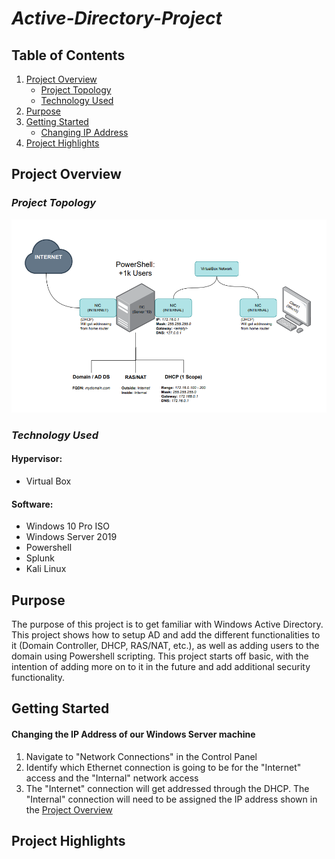 # *Active-Directory-Project*

## Table of Contents

1. [Project Overview](#project-overview)
   - [Project Topology](#project-topology)
   - [Technology Used](#technology-used)
2. [Purpose](#purpose)
3. [Getting Started](#getting-started)
   - [Changing IP Address](#changing-the-ip-address-of-our-windows-server-machine)
5. [Project Highlights](#project-highlights)

## Project Overview

### *Project Topology*
![Project Topology](https://github.com/TrystanW02/Active-Directory-Project/blob/main/Images/Screenshot%202025-04-14%20092523.png?raw=true)

### *Technology Used*
#### Hypervisor:
- Virtual Box

#### Software:
- Windows 10 Pro ISO
- Windows Server 2019
- Powershell
- Splunk
- Kali Linux

## Purpose
The purpose of this project is to get familiar with Windows Active Directory. This project shows how to setup AD and add the different functionalities to it (Domain Controller, DHCP, RAS/NAT, etc.), as well as adding users to the domain using Powershell scripting. This project starts off basic, with the intention of adding more on to it in the future and add additional security functionality.

## Getting Started
#### Changing the IP Address of our Windows Server machine
1. Navigate to "Network Connections" in the Control Panel
2. Identify which Ethernet connection is going to be for the "Internet" access and the "Internal" network access
3. The "Internet" connection will get addressed through the DHCP. The "Internal" connection will need to be assigned the IP address shown in the [Project Overview](#project-overview)
## Project Highlights
